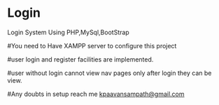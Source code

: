 # Login
Login System Using PHP,MySql,BootStrap


#You need to Have XAMPP server to configure this project

#user login and register facilities are implemented.

#user without login cannot view nav pages only after login they can be view.

#Any doubts in setup reach me kpaavansampath@gmail.com


